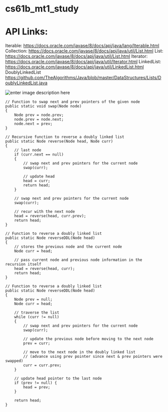 # cs61b_mt1_study

# API Links:


Iterable: https://docs.oracle.com/javase/8/docs/api/java/lang/Iterable.html
Collection: https://docs.oracle.com/javase/8/docs/api/java/util/List.html
List: https://docs.oracle.com/javase/8/docs/api/java/util/List.html
Iterator: https://docs.oracle.com/javase/8/docs/api/java/util/Iterator.html
LinkedList: https://docs.oracle.com/javase/8/docs/api/java/util/LinkedList.html
DoublyLinkedList https://github.com/TheAlgorithms/Java/blob/master/DataStructures/Lists/DoublyLinkedList.java


![enter image description here](https://3.bp.blogspot.com/-C1o1u8il4J8/XGGvQJlvA1I/AAAAAAAACs8/MCU7ydkwW0oF63BNiVA62OkWtHwIGk0SACLcBGAs/s1600/Screenshot+%2528286%2529.png)

``` 
// Function to swap next and prev pointers of the given node
public static void swap(Node node)
{
	Node prev = node.prev;
	node.prev = node.next;
	node.next = prev;
}

// Recursive function to reverse a doubly linked list
public static Node reverse(Node head, Node curr)
{
	// last node
	if (curr.next == null)
	{
		// swap next and prev pointers for the current node
		swap(curr);

		// update head
		head = curr;
		return head;
	}

	// swap next and prev pointers for the current node
	swap(curr);

	// recur with the next node
	head = reverse(head, curr.prev);
	return head;
}

// Function to reverse a doubly linked list
public static Node reverseDDL(Node head)
{
	// stores the previous node and the current node
	Node curr = head;

	// pass current node and previous node information in the recursion itself
	head = reverse(head, curr);
	return head;
}

// Function to reverse a doubly linked list
public static Node reverseDDL(Node head)
{
	Node prev = null;
	Node curr = head;

	// traverse the list
	while (curr != null)
	{
		// swap next and prev pointers for the current node
		swap(curr);

		// update the previous node before moving to the next node
		prev = curr;

		// move to the next node in the doubly linked list
		// (advance using prev pointer since next & prev pointers were swapped)
		curr = curr.prev;
	}

	// update head pointer to the last node
	if (prev != null) {
		head = prev;
	}

	return head;
}

 ```
